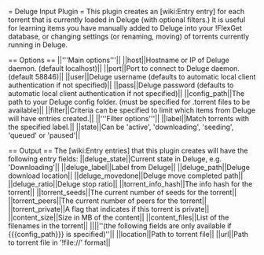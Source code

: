 = Deluge Input Plugin =
This plugin creates an [wiki:Entry entry] for each torrent that is currently loaded in Deluge (with optional filters.) It is useful for learning items you have manually added to Deluge into your !FlexGet database, or changing settings (or renaming, moving) of torrents currently running in Deluge.

== Options ==
||'''Main options'''||
||host||Hostname or IP of Deluge daemon. (default localhost)||
||port||Port to connect to Deluge daemon. (default 58846)||
||user||Deluge username (defaults to automatic local client authentication if not specified)||
||pass||Deluge password (defaults to automatic local client authentication if not specified)||
||config_path||The path to your Deluge config folder. (must be specified for .torrent files to be available)||
||filter||Criteria can be specified to limit which items from Deluge will have entries created.||
||'''Filter options'''||
||label||Match torrents with the specified label.||
||state||Can be 'active', 'downloading', 'seeding', 'queued' or 'paused'||

== Output ==
The [wiki:Entry entries] that this plugin creates will have the following entry fields:
||deluge_state||Current state in Deluge, e.g. 'Downloading'||
||deluge_label||Label from Deluge||
||deluge_path||Deluge download location||
||deluge_movedone||Deluge move completed path||
||deluge_ratio||Deluge stop ratio||
||torrent_info_hash||The info hash for the torrent||
||torrent_seeds||The current number of seeds for the torrent||
||torrent_peers||The current number of peers for the torrent||
||torrent_private||A flag that indicates if this torrent is private||
||content_size||Size in MB of the content||
||content_files||List of the filenames in the torrent||
||||''(the following fields are only available if {{{config_path}}} is specified)''||
||location||Path to torrent file||
||url||Path to torrent file in '!file://' format||